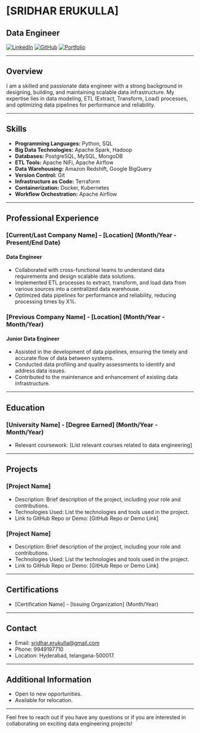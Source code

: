 # [SRIDHAR ERUKULLA]

## Data Engineer

[![LinkedIn](https://img.shields.io/badge/LinkedIn-YourLinkedInProfile-blue)](https://www.linkedin.com/in/your-linkedin-profile/)
[![GitHub](https://img.shields.io/badge/GitHub-YourGitHubProfile-green)](https://github.com/your-github-profile)
[![Portfolio](https://img.shields.io/badge/Portfolio-YourPortfolioWebsite-orange)](https://www.your-portfolio-website.com/)

---

## Overview

I am a skilled and passionate data engineer with a strong background in designing, building, and maintaining scalable data infrastructure. My expertise lies in data modeling, ETL (Extract, Transform, Load) processes, and optimizing data pipelines for performance and reliability.

---

## Skills

- **Programming Languages:** Python, SQL
- **Big Data Technologies:** Apache Spark, Hadoop
- **Databases:** PostgreSQL, MySQL, MongoDB
- **ETL Tools:** Apache NiFi, Apache Airflow
- **Data Warehousing:** Amazon Redshift, Google BigQuery
- **Version Control:** Git
- **Infrastructure as Code:** Terraform
- **Containerization:** Docker, Kubernetes
- **Workflow Orchestration:** Apache Airflow

---

## Professional Experience

### [Current/Last Company Name] - [Location] (Month/Year - Present/End Date)

#### Data Engineer

- Collaborated with cross-functional teams to understand data requirements and design scalable data solutions.
- Implemented ETL processes to extract, transform, and load data from various sources into a centralized data warehouse.
- Optimized data pipelines for performance and reliability, reducing processing times by X%.

### [Previous Company Name] - [Location] (Month/Year - Month/Year)

#### Junior Data Engineer

- Assisted in the development of data pipelines, ensuring the timely and accurate flow of data between systems.
- Conducted data profiling and quality assessments to identify and address data issues.
- Contributed to the maintenance and enhancement of existing data infrastructure.

---

## Education

### [University Name] - [Degree Earned] (Month/Year - Month/Year)

- Relevant coursework: [List relevant courses related to data engineering]

---

## Projects

### [Project Name]

- Description: Brief description of the project, including your role and contributions.
- Technologies Used: List the technologies and tools used in the project.
- Link to GitHub Repo or Demo: [GitHub Repo or Demo Link]

### [Project Name]

- Description: Brief description of the project, including your role and contributions.
- Technologies Used: List the technologies and tools used in the project.
- Link to GitHub Repo or Demo: [GitHub Repo or Demo Link]

---

## Certifications

- [Certification Name] - [Issuing Organization] (Month/Year)

---

## Contact

- Email: sridhar.erukulla@gmail.com
- Phone: 9949197710
- Location: Hyderabad, telangana-500017.

---

## Additional Information

- Open to new opportunities.
- Available for relocation.

---

Feel free to reach out if you have any questions or if you are interested in collaborating on exciting data engineering projects!

